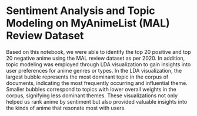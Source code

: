 # Sentiment Analysis and Topic Modeling on MyAnimeList (MAL) Review Dataset

Based on this notebook, we were able to identify the top 20 positive and top 20 negative anime using the MAL review dataset as per 2020. In addition, topic modeling was employed through LDA visualization to gain insights into user preferences for anime genres or types. In the LDA visualization, the largest bubble represents the most dominant topic in the corpus of documents, indicating the most frequently occurring and influential theme. Smaller bubbles correspond to topics with lower overall weights in the corpus, signifying less dominant themes. These visualizations not only helped us rank anime by sentiment but also provided valuable insights into the kinds of anime that resonate most with users.
